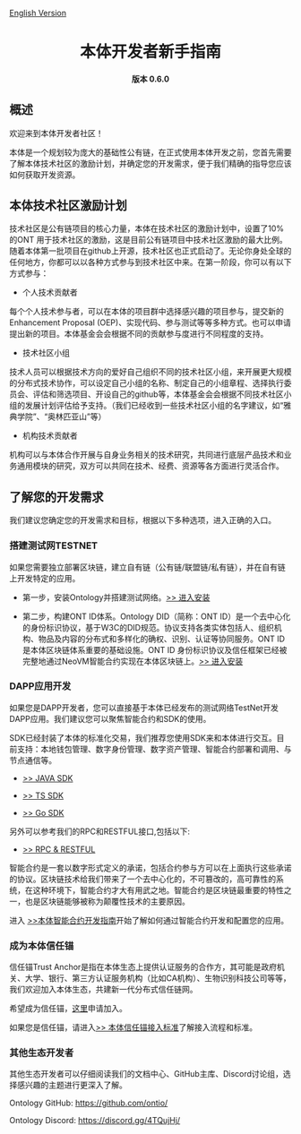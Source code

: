 [English Version](./tutorial_for_developer.md)


<h1 align="center"> 本体开发者新手指南</h1>
<h4 align="center">版本 0.6.0 </h4>

## 概述

欢迎来到本体开发者社区！

本体是一个规划较为庞大的基础性公有链，在正式使用本体开发之前，您首先需要了解本体技术社区的激励计划，并确定您的开发需求，便于我们精确的指导您应该如何获取开发资源。

## 本体技术社区激励计划

技术社区是公有链项目的核心力量，本体在技术社区的激励计划中，设置了10% 的ONT 用于技术社区的激励，这是目前公有链项目中技术社区激励的最大比例。随着本体第一批项目在github上开源，技术社区也正式启动了。无论你身处全球的任何地方，你都可以以各种方式参与到技术社区中来。在第一阶段，你可以有以下方式参与：

* 个人技术贡献者

每个个人技术参与者，可以在本体的项目群中选择感兴趣的项目参与，提交新的Enhancement Proposal (OEP)、实现代码、参与测试等等多种方式。也可以申请提出新的项目。本体基金会会根据不同的贡献参与度进行不同程度的支持。

* 技术社区小组

技术人员可以根据技术方向的爱好自己组织不同的技术社区小组，来开展更大规模的分布式技术协作，可以设定自己小组的名称、制定自己的小组章程、选择执行委员会、评估和筛选项目、开设自己的github等，本体基金会会根据不同技术社区小组的发展计划评估给予支持。（我们已经收到一些技术社区小组的名字建议，如“雅典学院”、“奥林匹亚山”等）

* 机构技术贡献者

机构可以与本体合作开展与自身业务相关的技术研究，共同进行底层产品技术和业务通用模块的研究，双方可以共同在技术、经费、资源等各方面进行灵活合作。

## 了解您的开发需求

我们建议您确定您的开发需求和目标，根据以下多种选项，进入正确的入口。

### **搭建测试网TESTNET**

如果您需要独立部署区块链，建立自有链（公有链/联盟链/私有链），并在自有链上开发特定的应用。

* 第一步，安装Ontology并搭建测试网络。[>> 进入安装](https://github.com/ontio/ontology)

* 第二步，构建ONT ID体系。Ontology DID（简称：ONT ID）是一个去中心化的身份标识协议，基于W3C的DID规范。协议支持各类实体包括人、组织机构、物品及内容的分布式和多样化的确权、识别、认证等协同服务。ONT ID是本体区块链体系重要的基础设施。ONT ID 身份标识协议及信任框架已经被完整地通过NeoVM智能合约实现在本体区块链上。[>> 进入安装](https://github.com/ontio/ontology-DID)


### **DAPP应用开发**

如果您是DAPP开发者，您可以直接基于本体已经发布的测试网络TestNet开发DAPP应用。我们建议您可以聚焦智能合约和SDK的使用。

SDK已经封装了本体的标准化交易，我们推荐您使用SDK来和本体进行交互。目前支持：本地钱包管理、数字身份管理、数字资产管理、智能合约部署和调用、与节点通信等。

* [>> JAVA SDK](https://github.com/ontio/ontology-java-sdk) 

* [>> TS SDK](https://github.com/ontio/ontology-ts-sdk)  

* [>> Go SDK](https://github.com/ontio/ontology-go-sdk)  

另外可以参考我们的RPC和RESTFUL接口,包括以下:
* [>> RPC & RESTFUL](https://github.com/ontio/documentation/tree/master/ontology-API)


智能合约是一套以数字形式定义的承诺，包括合约参与方可以在上面执行这些承诺的协议。区块链技术给我们带来了一个去中心化的，不可篡改的，高可靠性的系统，在这种环境下，智能合约才大有用武之地。智能合约是区块链最重要的特性之一，也是区块链能够被称为颠覆性技术的主要原因。

进入 [>>本体智能合约开发指南](./smart-contract-tutorial)开始了解如何通过智能合约开发和配置您的应用。


### **成为本体信任锚**

信任锚Trust Anchor是指在本体生态上提供认证服务的合作方，其可能是政府机关、大学、银行、第三方认证服务机构（比如CA机构）、生物识别科技公司等等，我们欢迎加入本体生态，共建新一代分布式信任链网。

希望成为信任锚，[这里](https://info.ont.io/cooperation/zh)申请加入。

如果您是信任锚，请进入[>> 本体信任锚接入标准](./docs/cn/verification_provider_specification_cn.md)了解接入流程和标准。


### **其他生态开发者**

其他生态开发者可以仔细阅读我们的文档中心、GitHub主库、Discord讨论组，选择感兴趣的主题进行更深入了解。

Ontology GitHub: https://github.com/ontio/

Ontology Discord: https://discord.gg/4TQujHj/